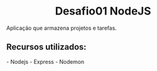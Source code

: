 <h1 align="center"> Desafio01 NodeJS </h1>
<span> Aplicação que armazena projetos e tarefas. </span>
<h2> Recursos utilizados: </h2>
  - Nodejs
  - Express
  - Nodemon
